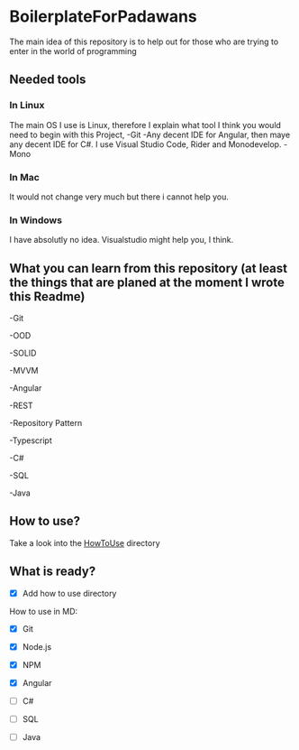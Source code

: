 # BoilerplateForPadawans
The main idea of this repository is to help out for those who are trying to enter in the world of programming

## Needed tools

### In Linux
The main OS I use is Linux, therefore I explain what tool I think you would need to begin with this Project,
-Git
-Any decent IDE for Angular, then maye any decent IDE for C#. I use Visual Studio Code, Rider and Monodevelop.
-Mono

### In Mac
It would not change very much but there i cannot help you.

### In Windows
I have absolutly no idea. Visualstudio might help you, I think.

## What you can learn from this repository (at least the things that are planed at the moment I wrote this Readme)

-Git

-OOD 

-SOLID

-MVVM

-Angular

-REST

-Repository Pattern

-Typescript

-C#

-SQL

-Java

## How to use?
Take a look into the [HowToUse](https://github.com/scherenhaenden/BoilerplateForPadawans/tree/master/HowToUse) directory


## What is ready?
- [X] Add how to use directory

How to use in MD:
- [X] Git
- [x] Node.js
- [X] NPM
- [X] Angular
- [ ] C#
- [ ] SQL
- [ ] Java

